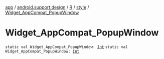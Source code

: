 [app](../../../index.md) / [android.support.design](../../index.md) / [R](../index.md) / [style](index.md) / [Widget_AppCompat_PopupWindow](./-widget_-app-compat_-popup-window.md)

# Widget_AppCompat_PopupWindow

`static val Widget_AppCompat_PopupWindow: `[`Int`](https://kotlinlang.org/api/latest/jvm/stdlib/kotlin/-int/index.html)
`static val Widget_AppCompat_PopupWindow: `[`Int`](https://kotlinlang.org/api/latest/jvm/stdlib/kotlin/-int/index.html)